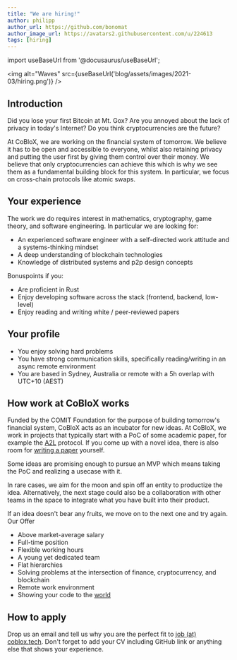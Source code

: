 ```yaml
---
title: "We are hiring!"
author: philipp
author_url: https://github.com/bonomat
author_image_url: https://avatars2.githubusercontent.com/u/224613
tags: [hiring]
---
```


import useBaseUrl from '@docusaurus/useBaseUrl';

<img alt="Waves" src={useBaseUrl('blog/assets/images/2021-03/hiring.png')} />

## Introduction

Did you lose your first Bitcoin at Mt. Gox? Are you annoyed about the lack of privacy in today's Internet? Do you think cryptocurrencies are the future?

At CoBloX, we are working on the financial system of tomorrow. We believe it has to be open and accessible to everyone, whilst also retaining privacy and putting the user first by giving them control over their money. We believe that only cryptocurrencies can achieve this which is why we see them as a fundamental building block for this system. In particular, we focus on cross-chain protocols like atomic swaps.

## Your experience

The work we do requires interest in mathematics, cryptography, game theory, and software engineering. In particular we are looking for:

- An experienced software engineer with a self-directed work attitude and a systems-thinking mindset
- A deep understanding of blockchain technologies
- Knowledge of distributed systems and p2p design concepts

Bonuspoints if you:

- Are proficient in Rust
- Enjoy developing software across the stack (frontend, backend, low-level)
- Enjoy reading and writing white / peer-reviewed papers

## Your profile

- You enjoy solving hard problems
- You have strong communication skills, specifically reading/writing in an async remote environment
- You are based in Sydney, Australia or remote with a 5h overlap with UTC+10 (AEST)

## How work at CoBloX works

Funded by the COMIT Foundation for the purpose of building tomorrow's financial system, CoBloX acts as an incubator for new ideas. At CoBloX, we work in projects that typically start with a PoC of some academic paper, for example the [A2L](https://github.com/comit-network/a2l-poc) protocol. If you come up with a novel idea, there is also room for [writing a paper](https://arxiv.org/abs/2101.12332) yourself.

Some ideas are promising enough to pursue an MVP which means taking the PoC and realizing a usecase with it.

In rare cases, we aim for the moon and spin off an entity to productize the idea. Alternatively, the next stage could also be a collaboration with other teams in the space to integrate what you have built into their product.

If an idea doesn't bear any fruits, we move on to the next one and try again.
Our Offer

- Above market-average salary
- Full-time position 
- Flexible working hours
- A young yet dedicated team
- Flat hierarchies
- Solving problems at the intersection of finance, cryptocurrency, and blockchain
- Remote work environment
- Showing your code to the [world](https://github.com/comit-network)

## How to apply

Drop us an email and tell us why you are the perfect fit to [job (at) coblox.tech](mailto:job@coblox.tech). Don't forget to add your CV including GitHub link or anything else that shows your experience. 

